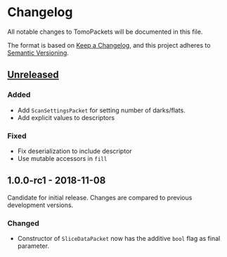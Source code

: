 # Changelog

All notable changes to TomoPackets will be documented in this file.

The format is based on [Keep a Changelog](https://keepachangelog.com/en/1.0.0/),
and this project adheres to [Semantic
Versioning](https://semver.org/spec/v2.0.0.html).

## [Unreleased]

### Added
- Add `ScanSettingsPacket` for setting number of darks/flats.
- Add explicit values to descriptors

### Fixed
- Fix deserialization to include descriptor
- Use mutable accessors in `fill`

## 1.0.0-rc1 - 2018-11-08

Candidate for initial release. Changes are compared to previous development
versions.

### Changed

- Constructor of `SliceDataPacket` now has the additive `bool` flag as final parameter.

[Unreleased]: https://github.com/cicwi/tomopackets/compare/v1.0.0-rc1...HEAD
